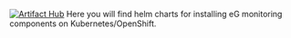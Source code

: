 

[![Artifact Hub](https://img.shields.io/endpoint?url=https://artifacthub.io/badge/repository/eginnovations)](https://artifacthub.io/packages/search?repo=eginnovations) Here you will find helm charts for installing eG monitoring components on Kubernetes/OpenShift. 





